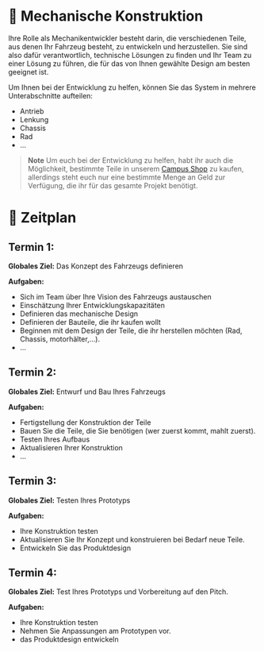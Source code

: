 # :nut_and_bolt: Mechanische Konstruktion

Ihre Rolle als Mechanikentwickler besteht darin, die verschiedenen Teile, aus denen Ihr Fahrzeug besteht, zu entwickeln und herzustellen. 
Sie sind also dafür verantwortlich, technische Lösungen zu finden und Ihr Team zu einer Lösung zu führen, die für das von Ihnen gewählte Design am besten geeignet ist.

Um Ihnen bei der Entwicklung zu helfen, können Sie das System in mehrere Unterabschnitte aufteilen:

- Antrieb
- Lenkung
- Chassis 
- Rad
- ...

> **Note**
> Um euch bei der Entwicklung zu helfen, habt ihr auch die Möglichkeit, bestimmte Teile in unserem [Campus Shop](/Campus%20Shop/README.md) zu kaufen, allerdings steht euch nur eine bestimmte Menge an Geld zur Verfügung, die ihr für das gesamte Projekt benötigt.

# :date: Zeitplan

## Termin 1:
**Globales Ziel:** Das Konzept des Fahrzeugs definieren

**Aufgaben:**
- Sich im Team über Ihre Vision des Fahrzeugs austauschen
- Einschätzung Ihrer Entwicklungskapazitäten
- Definieren das mechanische Design
- Definieren der Bauteile, die ihr kaufen wollt 
- Beginnen mit dem Design der Teile, die ihr herstellen möchten (Rad, Chassis, motorhälter,...).
- ...

## Termin 2:
**Globales Ziel:** Entwurf und Bau Ihres Fahrzeugs

**Aufgaben:**
- Fertigstellung der Konstruktion der Teile
- Bauen Sie die Teile, die Sie benötigen (wer zuerst kommt, mahlt zuerst).
- Testen Ihres Aufbaus
- Aktualisieren Ihrer Konstruktion
- ...

## Termin 3:
**Globales Ziel:** Testen Ihres Prototyps

**Aufgaben:**
- Ihre Konstruktion testen
- Aktualisieren Sie Ihr Konzept und konstruieren bei Bedarf neue Teile.
- Entwickeln Sie das Produktdesign

## Termin 4:
**Globales Ziel:** Test Ihres Prototyps und Vorbereitung auf den Pitch.

**Aufgaben:**
- Ihre Konstruktion testen
- Nehmen Sie Anpassungen am Prototypen vor.
- das Produktdesign entwickeln